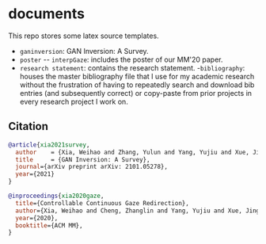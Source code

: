 # documents

This repo stores some latex source templates.

- `ganinversion`: GAN Inversion: A Survey.
- `poster`
-- `interpGaze`: includes the poster of our MM'20 paper.
- `research statement`: contains the research statement.
-`bibliography`: houses the master bibliography file that I use for my academic research without the frustration of having to repeatedly search and download bib entries (and subsequently correct) or copy-paste from prior projects in every research project I work on.

## Citation

```bibtex
@article{xia2021survey,
  author    = {Xia, Weihao and Zhang, Yulun and Yang, Yujiu and Xue, Jing-Hao and Zhou, Bolei and Yang, Ming-Hsuan},
  title     = {GAN Inversion: A Survey},
  journal={arXiv preprint arXiv: 2101.05278},
  year={2021}
}

@inproceedings{xia2020gaze,
  title={Controllable Continuous Gaze Redirection},
  author={Xia, Weihao and Cheng, Zhanglin and Yang, Yujiu and Xue, Jing-Hao and Feng, Wensen},
  year={2020},
  booktitle={ACM MM},
}
```